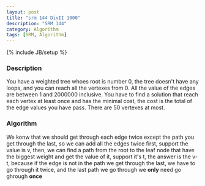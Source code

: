 ```yaml
---
layout: post
title: "srm 144 DivII 1000"
description: "SRM 144"
category: Algorithm
tags: [SRM, Algorithm]
---
```

{% include JB/setup %}

### Description
   You have a weighted tree whoes root is number 0, the tree doesn't have any loops, and you can reach all the vertexes from 0. All the value of the edges are between 1 and 2000000 inclusive. You have to find a solution that reach each vertex at least once and has the minimal cost, the cost is the total of the edge values you have pass. There are 50 vertexes at most.

### Algorithm
We konw that we should get through each edge twice except the path you get through the last, so we can add all the edges twice first, support the value is v, then, we can find a path from the root to the leaf node that have the biggest weight and get the value of it, support it's t, the answer is the v-t, because if the edge is not in the path we get through the last, we have to go through it twice, and the last path we go through we **only** need go ghrough **once**
